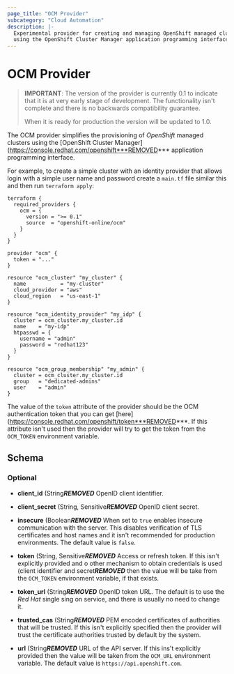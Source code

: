 ```yaml
---
page_title: "OCM Provider"
subcategory: "Cloud Automation"
description: |-
  Experimental provider for creating and managing OpenShift managed clusters
  using the OpenShift Cluster Manager application programming interface.
---
```


# OCM Provider

> **IMPORTANT**: The version of the provider is currently 0.1 to indicate that
> it is at very early stage of development. The functionality isn't complete
> and there is no backwards compatibility guarantee.
>
> When it is ready for production the version will be updated to 1.0.

The OCM provider simplifies the provisioning of _OpenShift_ managed clusters
using the [OpenShift Cluster Manager](https://console.redhat.com/openshift***REMOVED***
application programming interface.

For example, to create a simple cluster with an identity provider that allows
login with a simple user name and password create a `main.tf` file similar this
and then run `terraform apply`:

```hcl
terraform {
  required_providers {
    ocm = {
      version = ">= 0.1"
      source  = "openshift-online/ocm"
    }
  }
}

provider "ocm" {
  token = "..."
}

resource "ocm_cluster" "my_cluster" {
  name           = "my-cluster"
  cloud_provider = "aws"
  cloud_region   = "us-east-1"
}

resource "ocm_identity_provider" "my_idp" {
  cluster = ocm_cluster.my_cluster.id
  name    = "my-idp"
  htpasswd = {
    username = "admin"
    password = "redhat123"
  }
}

resource "ocm_group_membership" "my_admin" {
  cluster = ocm_cluster.my_cluster.id
  group   = "dedicated-admins"
  user    = "admin"
}
```

The value of the `token` attribute of the provider should be the OCM
authentication token that you can get [here](https://console.redhat.com/openshift/token***REMOVED***.
If this attribute isn't used then the provider will try to get the token from
the `OCM_TOKEN` environment variable.

## Schema

### Optional

- **client_id** (String***REMOVED*** OpenID client identifier.

- **client_secret** (String, Sensitive***REMOVED*** OpenID client secret.

- **insecure** (Boolean***REMOVED*** When set to `true` enables insecure communication
  with the server. This disables verification of TLS certificates and host names
  and it isn't recommended for production environments. The default value is
  `false`.

- **token** (String, Sensitive***REMOVED*** Access or refresh token. If this isn't
  explicitly provided and o other mechanism to obtain credentials is used
  (client identifier and secret***REMOVED*** then the value will be take from the
  `OCM_TOKEN` environment variable, if that exists.

- **token_url** (String***REMOVED*** OpenID token URL. The default is to use the _Red Hat_
  single sing on service, and there is usually no need to change it.

- **trusted_cas** (String***REMOVED*** PEM encoded certificates of authorities that will
  be trusted. If this isn't explicitly specified then the provider will trust
  the certificate authorities trusted by default by the system.

- **url** (String***REMOVED*** URL of the API server. If this ins't explicitly provided
  then the value will be taken from the `OCM_URL` environment variable. The
  default value is `https://api.openshift.com`.